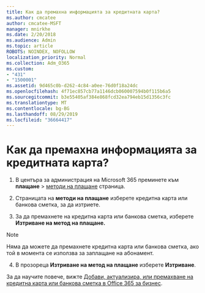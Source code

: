 ```yaml
---
title: Как да премахна информацията за кредитната карта?
ms.author: cmcatee
author: cmcatee-MSFT
manager: mnirkhe
ms.date: 2/20/2018
ms.audience: Admin
ms.topic: article
ROBOTS: NOINDEX, NOFOLLOW
localization_priority: Normal
ms.collection: Adm_O365
ms.custom:
- "431"
- "1500001"
ms.assetid: 9d465c0b-d262-4c84-a0ee-76d0f18a24dc
ms.openlocfilehash: 4f71ec857cb77a1146dcb060007594b0f115b6a5
ms.sourcegitcommit: b3e55405af384e868fcd32ea794eb15d1356c3fc
ms.translationtype: MT
ms.contentlocale: bg-BG
ms.lasthandoff: 08/29/2019
ms.locfileid: "36664417"
---
```

# <a name="how-do-i-remove-my-credit-card-information"></a>Как да премахна информацията за кредитната карта?

1. В центъра за администрация на Microsoft 365 преминете към **плащане** \> [методи на плащане](https://go.microsoft.com/fwlink/p/?linkid=2018806) страница.

2. Страницата на **методи на плащане** изберете кредитна карта или банкова сметка, за да изтриете.

3. За да премахнете на кредитна карта или банкова сметка, изберете **Изтриване на метод на плащане.**

> [!NOTE]
> Няма да можете да премахнете кредитна карта или банкова сметка, ако той в момента се използва за заплащане на абонамент.

4. В прозореца **Изтриване на метод на плащане** изберете **Изтриване**.

За да научите повече, вижте [Добави, актуализира, или премахване на кредитна карта или банкова сметка в Office 365 за бизнес](https://docs.microsoft.com/office365/admin/subscriptions-and-billing/add-update-or-remove-credit-card-or-bank-account).